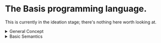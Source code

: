 # The Basis programming language.  

This is currently in the ideation stage; there's nothing here worth looking at.


<details>
  <summary>General Concept</summary>
</details>

<details>
<summary>Basic Semantics</summary>
Ignore the following; I'm still figuring out the markup.
  
$$ 
\begin{align}
\langle c, \epsilon, \Sigma \rangle & \Downarrow & \langle c, \Phi', \Sigma' \rangle \quad \Phi' = \epsilon & \implies \langle next(c), \epsilon, \Sigma' \rangle \\
\langle c, \epsilon, \Sigma \rangle & \Downarrow & \langle c, \Phi', \Sigma' \rangle \quad \Phi' = \epsilon & \implies \langle next(c), \epsilon, \Sigma' \rangle
\end{align}
$$

</details>
